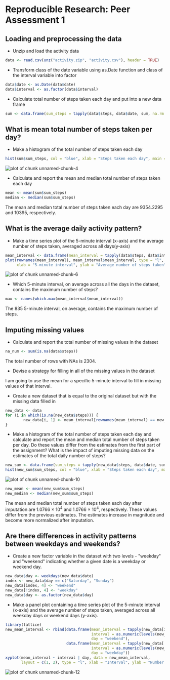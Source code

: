 # Reproducible Research: Peer Assessment 1


## Loading and preprocessing the data

- Unzip and load the activity data

```r
data <- read.csv(unz("activity.zip", "activity.csv"), header = TRUE)
```

- Transform class of the date variable using as.Date function and class of the interval variable into factor 

```r
data$date <- as.Date(data$date)
data$interval <- as.factor(data$interval)
```

- Calculate total number of steps taken each day and put into a new data frame


```r
sum <- data.frame(sum_steps = tapply(data$steps, data$date, sum, na.rm = TRUE))
```

## What is mean total number of steps taken per day?

- Make a histogram of the total number of steps taken each day

```r
hist(sum$sum_steps, col = "blue", xlab = "Steps taken each day", main = NULL)
```

![plot of chunk unnamed-chunk-4](figure/unnamed-chunk-4.png) 

- Calculate and report the mean and median total number of steps taken each day

```r
mean <- mean(sum$sum_steps)
median <- median(sum$sum_steps)
```
The mean and median total number of steps taken each day are 9354.2295 and 10395, respectively.

## What is the average daily activity pattern?

- Make a time series plot of the 5-minute interval (x-axis) and the average number of steps taken, averaged across all days(y-axis)

```r
mean_interval <- data.frame(mean_interval = tapply(data$steps, data$interval, mean, na.rm = TRUE))
plot(rownames(mean_interval), mean_interval$mean_interval, type = "l", lwd = 3, 
     xlab = "5-minute interval", ylab = "Average number of steps taken", main = NULL)
```

![plot of chunk unnamed-chunk-6](figure/unnamed-chunk-6.png) 

- Which 5-minute interval, on average across all the days in the dataset, contains the maximum number of steps?

```r
max <- names(which.max(mean_interval$mean_interval))
```
The 835 5-minute interval, on average, contains the maximum number of steps.

## Imputing missing values

- Calculate and report the total number of missing values in the dataset

```r
na_num <- sum(is.na(data$steps))
```
The total number of rows with NAs is 2304.

- Devise a strategy for filling in all of the missing values in the dataset

I am going to use the mean for a specific 5-minute interval to fill in missing values of that interval.

- Create a new dataset that is equal to the original dataset but with the missing data filled in

```r
new_data <- data
for (i in which(is.na(new_data$steps))) {
        new_data[i, 1] <- mean_interval[rownames(mean_interval) == new_data[i, 3], ]
}
```

- Make a histogram of the total number of steps taken each day and calculate and report the mean and median total number of steps taken per day. Do these values differ from the estimates from the first part of the assignment? What is the impact of imputing missing data on the estimates of the total daily number of steps?

```r
new_sum <- data.frame(sum_steps = tapply(new_data$steps, data$date, sum))
hist(new_sum$sum_steps, col = "blue", xlab = "Steps taken each day", main = NULL)
```

![plot of chunk unnamed-chunk-10](figure/unnamed-chunk-10.png) 

```r
new_mean <- mean(new_sum$sum_steps)
new_median <- median(new_sum$sum_steps)
```
The mean and median total number of steps taken each day after imputation are 1.0766 &times; 10<sup>4</sup> and 1.0766 &times; 10<sup>4</sup>, respectively. These values differ from the previous estimates. The estimates increase in magnitude and become more normalized after imputation.

## Are there differences in activity patterns between weekdays and weekends?

- Create a new factor variable in the dataset with two levels - "weekday" and "weekend" indicating whether a given date is a weekday or weekend day.

```r
new_data$day <- weekdays(new_data$date)
index <- new_data$day == c("Saturday", "Sunday")
new_data[index, 4] <- "weekend"
new_data[!index, 4] <- "weekday"
new_data$day <- as.factor(new_data$day)
```

- Make a panel plot containing a time series plot of the 5-minute interval (x-axis) and the average number of steps taken, averaged across all weekday days or weekend days (y-axis).

```r
library(lattice)
new_mean_interval <- rbind(data.frame(mean_interval = tapply(new_data[index, 1], new_data[index, 3], mean), 
                                      interval = as.numeric(levels(new_data$interval)), 
                                      day = "weekend"), 
                           data.frame(mean_interval = tapply(new_data[!index, 1], new_data[!index, 3], mean), 
                                      interval = as.numeric(levels(new_data$interval)), 
                                      day = "weekday"))
xyplot(mean_interval ~ interval | day, data = new_mean_interval, 
       layout = c(1, 2), type = "l", xlab = "Interval", ylab = "Number of steps")
```

![plot of chunk unnamed-chunk-12](figure/unnamed-chunk-12.png) 
